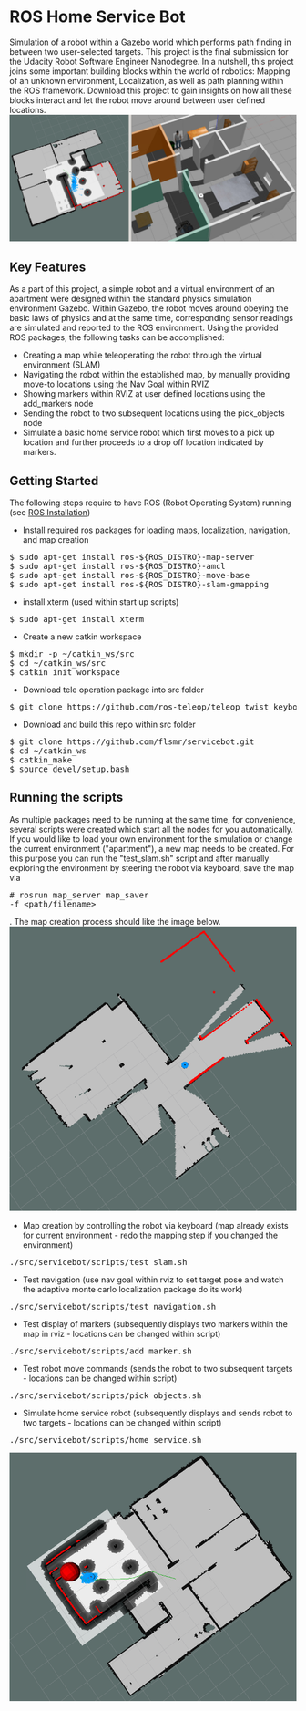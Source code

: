 # ROS Home Service Bot
Simulation of a robot within a Gazebo world which performs path finding in between two user-selected targets. This project is the final submission for the Udacity Robot Software Engineer Nanodegree. In a nutshell, this project joins some important building blocks within the world of robotics: Mapping of an unknown environment, Localization, as well as path planning within the ROS framework. Download this project to gain insights on how all these blocks interact and let the robot move around between user defined locations.
<img src="./img/rviz_gazebo_overview.png" alt="Service robot finding target (Rviz and Gazebo)" width="600"/>

## Key Features
As a part of this project, a simple robot and a virtual environment of an apartment were designed within the standard physics simulation environment Gazebo. Within Gazebo, the robot moves around obeying the basic laws of physics and at the same time, corresponding sensor readings are simulated and reported to the ROS environment. Using the provided ROS packages, the following tasks can be accomplished:
* Creating a map while teleoperating the robot through the virtual environment (SLAM)
* Navigating the robot within the established map, by manually providing move-to locations using the Nav Goal within RVIZ
* Showing markers within RVIZ at user defined locations using the add_markers node
* Sending the robot to two subsequent locations using the pick_objects node
* Simulate a basic home service robot which first moves to a pick up location and further proceeds to a drop off location indicated by markers.

## Getting Started
The following steps require to have ROS (Robot Operating System) running (see [ROS Installation](https://www.ros.org/install/))
* Install required ros packages for loading maps, localization, navigation, and map creation
<pre>$ sudo apt-get install ros-${ROS_DISTRO}-map-server
$ sudo apt-get install ros-${ROS_DISTRO}-amcl
$ sudo apt-get install ros-${ROS_DISTRO}-move-base
$ sudo apt-get install ros-${ROS_DISTRO}-slam-gmapping</pre>
* install xterm (used within start up scripts)
<pre>$ sudo apt-get install xterm</pre>
* Create a new catkin workspace
<pre>$ mkdir -p ~/catkin_ws/src
$ cd ~/catkin_ws/src
$ catkin_init_workspace</pre>
* Download tele operation package into src folder
<pre>$ git clone https://github.com/ros-teleop/teleop_twist_keyboard</pre>
* Download and build this repo within src folder
<pre>$ git clone https://github.com/flsmr/servicebot.git
$ cd ~/catkin_ws
$ catkin_make
$ source devel/setup.bash</pre>

## Running the scripts
As multiple packages need to be running at the same time, for convenience, several scripts were created which start all the nodes for you automatically. If you would like to load your own environment for the simulation or change the current environment ("apartment"), a new map needs to be created. For this purpose you can run the "test_slam.sh" script and after manually exploring the environment by steering the robot via keyboard, save the map via <pre># rosrun map_server map_saver -f <path/filename></pre>. The map creation process should like the image below.
![Creating a new map](./img/mapping.png?raw=true "Mapping")
* Map creation by controlling the robot via keyboard (map already exists for current environment - redo the mapping step if you changed the environment)
<pre>./src/servicebot/scripts/test_slam.sh</pre>
* Test navigation (use nav goal within rviz to set target pose and watch the adaptive monte carlo localization package do its work)
<pre>./src/servicebot/scripts/test_navigation.sh</pre>
* Test display of markers (subsequently displays two markers within the map in rviz - locations can be changed within script)
<pre>./src/servicebot/scripts/add_marker.sh</pre>
* Test robot move commands (sends the robot to two subsequent targets - locations can be changed within script)
<pre>./src/servicebot/scripts/pick_objects.sh</pre>
* Simulate home service robot (subsequently displays and sends robot to two targets - locations can be changed within script)
<pre>./src/servicebot/scripts/home_service.sh</pre>
![Service Bot Finding Path To Target](./img/service_bot.png?raw=true "Service Bot")

